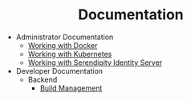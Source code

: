 <h1 align="center">Documentation</h1>

* Administrator Documentation
  * [Working with Docker](./administrator/docker.md)
  * [Working with Kubernetes](./administrator/kubernetes.md)
  * [Working with Serendipity Identity Server](./administrator/serendipity-identity-server.md)
* Developer Documentation
  * Backend
    * [Build Management](./developer/build-management.md)  
